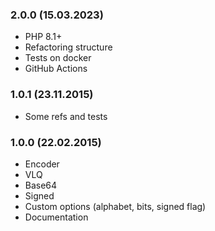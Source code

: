 ### 2.0.0 (15.03.2023)

* PHP 8.1+
* Refactoring structure
* Tests on docker
* GitHub Actions

### 1.0.1 (23.11.2015)

* Some refs and tests

### 1.0.0 (22.02.2015)

* Encoder
* VLQ
* Base64
* Signed
* Custom options (alphabet, bits, signed flag)
* Documentation
